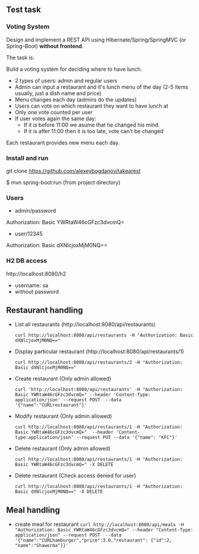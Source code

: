 ## Test task
### Voting System

Design and implement a REST API using Hibernate/Spring/SpringMVC (or Spring-Boot) **without frontend**.

The task is:

Build a voting system for deciding where to have lunch.

 * 2 types of users: admin and regular users
 * Admin can input a restaurant and it's lunch menu of the day (2-5 items usually, just a dish name and price)
 * Menu changes each day (admins do the updates)
 * Users can vote on which restaurant they want to have lunch at
 * Only one vote counted per user
 * If user votes again the same day:
    - If it is before 11:00 we asume that he changed his mind.
    - If it is after 11:00 then it is too late, vote can't be changed

Each restaurant provides new menu each day.

### Install and run

git clone https://github.com/alexeybogdanov/takearest

$ mvn spring-boot:run (from project directory)

### Users
* admin/password 

Authorization: Basic YWRtaW46cGFzc3dvcmQ=

* user/12345

Authorization: Basic dXNlcjoxMjM0NQ==

### H2 DB access
http://localhost:8080/h2

* username: sa
* without password

## Restaurant handling 

* List all restaurants (http://localhost:8080/api/restaurants)

    `curl http://localhost:8080/api/restaurants -H "Authorization: Basic dXNlcjoxMjM0NQ=="`
 

* Display particular restaurant (http://localhost:8080/api/restaurants/1)

    `curl http://localhost:8080/api/restaurants/2 -H "Authorization: Basic dXNlcjoxMjM0NQ=="`
    
* Create restaurant (Only admin allowed)

    `curl 'http://localhost:8080/api/restaurants' -H "Authorization: Basic YWRtaW46cGFzc3dvcmQ=" --header 'Content-Type:             application/json' --request POST  --data '{"name":"CURLrestaurant"}'` 
    
* Modify restaurant (Only admin allowed)

    `curl http://localhost:8080/api/restaurants/1 -H "Authorization: Basic YWRtaW46cGFzc3dvcmQ="  --header 'Content-type:application/json' --request PUT --data '{"name": "KFC"}'`
     

* Delete restaurant (Only admin allowed)

    `curl http://localhost:8080/api/restaurants/1 -H "Authorization: Basic YWRtaW46cGFzc3dvcmQ=" -X DELETE`
   
* Delete restaurant (Check access denied for user)  

    `curl http://localhost:8080/api/restaurants/1 -H "Authorization: Basic dXNlcjoxMjM0NQ==" -X DELETE`

## Meal handling

* create meal for restaurant 
    `curl http://localhost:8080/api/meals -H "Authorization: Basic YWRtaW46cGFzc3dvcmQ=" --header "Content-Type:                   application/json" --request POST  --data '{"name":"CURLhamburger","price":3.0,"restaurant": {"id":2, "name":"Shawerma"}}'`
  
